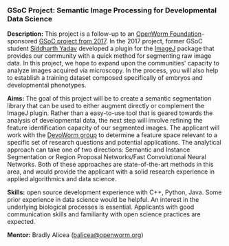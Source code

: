 ### GSoC Project: Semantic Image Processing for Developmental Data Science  


**Description:**  This project is a follow-up to an [OpenWorm Foundation](https://openworm.org)-sponsored [GSoC project from 2017](https://github.com/devoworm/Proposals/blob/master/GSoC/2017/ImageJ-plugin.md). In the 2017 project, former GSoC student [Siddharth Yadav](https://www.youtube.com/watch?v=LZMrku4wB3I&amp;t=25s) developed a plugin for the [ImageJ](https://imagej.nih.gov/ij/) package that provides our community with a quick method for segmenting raw image data. In this project, we hope to expand upon the communities' capacity to analyze images acquired via microscopy. In the process, you will also help to establish a training dataset composed specifically of embryos and developmental phenotypes.


**Aims:**  The goal of this project will be to create a semantic segmentation library that can be used to either augment directly or complement the ImageJ plugin. Rather than a easy-to-use tool that is geared towards the analysis of developmental data, the next step will involve refining the feature identification capacity of our segmented images. The applicant will work with the [DevoWorm group](https://devoworm.weebly.com) to determine a feature space relevant to a specific set of research questions and potential applications. The analytical approach can take one of two directions: Semantic and Instance Segmentation or Region Proposal Networks/Fast Convolutional Neural Networks. Both of these approaches are state-of-the-art methods in this area, and would provide the applicant with a solid research experience in applied algorithmics and data science.  


**Skills:** open source development experience with C++, Python, Java. Some prior experience in data science would be helpful. An interest in the underlying biological processes is essential. Applicants with good communication skills and familiarity with open science practices are expected.  


**Mentor:** Bradly Alicea   ([balicea@openworm.org](mailto:balicea@openworm.org))  
